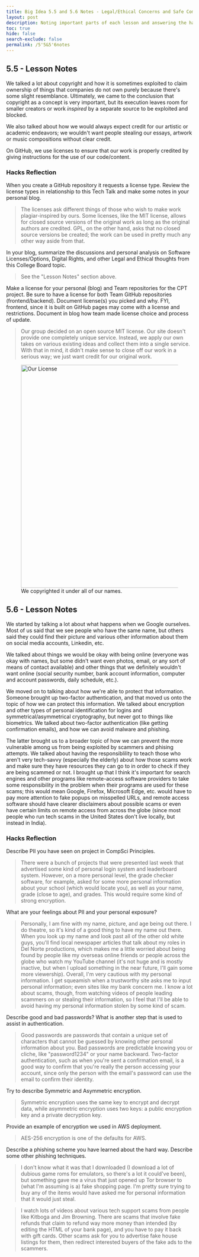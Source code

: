 ```yaml
---
title: Big Idea 5.5 and 5.6 Notes - Legal/Ethical Concerns and Safe Computing
layout: post
description: Noting important parts of each lesson and answering the hack questions
toc: true
hide: false
search-exclude: false
permalink: /5'5&5'6notes
---
```


## 5.5 - Lesson Notes

We talked a lot about copyright and how it is sometimes exploited to claim ownership of things that companies do not own purely because there's some slight resemblance. Ultimately, we came to the conclusion that copyright as a concept is very important, but its execution leaves room for smaller creators or work *inspired* by a separate source to be exploited and blocked.

We also talked about how we would always expect credit for our artistic or academic endeavors; we wouldn't want people stealing our essays, artwork or music compositions without clear credit.

On GitHub, we use licenses to ensure that our work is properly credited by giving instructions for the use of our code/content.

### Hacks Reflection

When you create a GitHub repository it requests a license type. Review the license types in relationship to this Tech Talk and make some notes in your personal blog.

>The licenses ask different things of those who wish to make work plagiar-inspired by ours. Some licenses, like the MIT license, allows for closed source versions of the original work as long as the original authors are credited. GPL, on the other hand, asks that no closed source versions be created; the work can be used in pretty much any other way aside from that.

In your blog, summarize the discussions and personal analysis on Software Licenses/Options, Digital Rights, and other Legal and Ethical thoughts from this College Board topic.

>See the "Lesson Notes" section above.

Make a license for your personal (blog) and Team repositories for the CPT project. Be sure to have a license for both Team GitHub repositories (frontend/backend). Document license(s) you picked and why. FYI, frontend, since it is built on GitHub pages may come with a license and restrictions. Document in blog how team made license choice and process of update.

>Our group decided on an open source MIT license. Our site doesn't provide one completely unique service. Instead, we apply our own takes on various existing ideas and collect them into a single service. With that in mind, it didn't make sense to close off our work in a serious way; we just want credit for our original work.

<figure>
  <img src="{{site.baseurl}}/images/Screen Shot 2023-02-09 at 8.06.15 AM.png" alt="Our License" width="600"/>
  <figcaption>We copyrighted it under all of our names.</figcaption>
</figure>

## 5.6 - Lesson Notes

We started by talking a lot about what happens when we Google ourselves. Most of us said that we see people who have the same name, but others said they could find their picture and various other information about them on social media accounts, Linkedin, etc.

We talked about things we would be okay with being online (everyone was okay with names, but some didn't want even photos, email, or any sort of means of contact available) and other things that we definitely wouldn't want online (social security number, bank account information, computer and account passwords, daily schedule, etc.).

We moved on to talking about how we're able to protect that information. Someone brought up two-factor authentication, and that moved us onto the topic of how we can protect this information. We talked about encryption and other types of personal identification for logins and symmetrical/asymmetrical cryptography, but never got to things like biometrics. We talked about two-factor authentication (like getting confirmation emails), and how we can avoid malware and phishing.

The latter brought us to a broader topic of how we can prevent the more vulnerable among us from being exploited by scammers and phising attempts. We talked about having the responsiblility to teach those who aren't very tech-savvy (especially the elderly) about how those scams work and make sure they have resources they can go to in order to check if they are being scammed or not. I brought up that I think it's important for search engines and other programs like remote-access software providers to take some responsibility in the problem when their programs are used for these scams; this would mean Google, Firefox, Microsoft Edge, etc. would have to pay more attention to fake popups on misspelled URLs, and remote access software should have clearer disclaimers about possible scams or even have certain limits on remote access from across the globe (since most people who run tech scams in the United States don't live locally, but instead in India).

### Hacks Reflection

Describe PII you have seen on project in CompSci Principles.

>There were a bunch of projects that were presented last week that advertised some kind of personal login system and leaderboard system. However, on a more personal level, the grade checker software, for example, asked for some more personal information about your school (which would locate you), as well as your name, grade (close to age), and grades. This would require some kind of strong encryption.

What are your feelings about PII and your personal exposure?

>Personally, I am fine with my name, picture, and age being out there. I do theatre, so it's kind of a good thing to have my name out there. When you look up my name and look past all of the other old white guys, you'll find local newspaper articles that talk about my roles in Del Norte productions, which makes me a little worried about being found by people like my overseas online friends or people across the globe who watch my YouTube channel (it's not huge and is mostly inactive, but when I upload something in the near future, I'll gain some more viewership). Overall, I'm very cautious with my personal information. I get squeamish when a trustworthy site asks me to input personal information; even sites like my bank concern me. I know a lot about scams, though, from watching videos of people leading scammers on or stealing their information, so I feel that I'll be able to avoid having my personal information stolen by some kind of scam.

Describe good and bad passwords? What is another step that is used to assist in authentication.

>Good passwords are passwords that contain a unique set of characters that cannot be guessed by knowing other personal information about you. Bad passwords are predictable knowing you or cliche, like "password1234" or your name backward. Two-factor authentication, such as when you're sent a confirmation email, is a good way to confirm that you're really the person accessing your account, since only the person with the email's password can use the email to confirm their identity.

Try to describe Symmetric and Asymmetric encryption.

>Symmetric encryption uses the same key to encrypt and decrypt data, while asymmetric encryption uses two keys: a public encryption key and a private decryption key.

Provide an example of encryption we used in AWS deployment.

>AES-256 encryption is one of the defaults for AWS.

Describe a phishing scheme you have learned about the hard way. Describe some other phishing techniques.

>I don't know what it was that I downloaded (I download a lot of dubious game roms for emulators, so there's a lot it could've been), but something gave me a virus that just opened up Tor browser to (what I'm assuming is a) fake shopping page. I'm pretty sure trying to buy any of the items would have asked me for personal information that it would just steal.

>I watch lots of videos about various tech support scams from people like Kitboga and Jim Browning. There are scams that involve fake refunds that claim to refund way more money than intended (by editing the HTML of your bank page), and you have to pay it back with gift cards. Other scams ask for you to advertise fake house listings for them, then redirect interested buyers of the fake ads to the scammers.